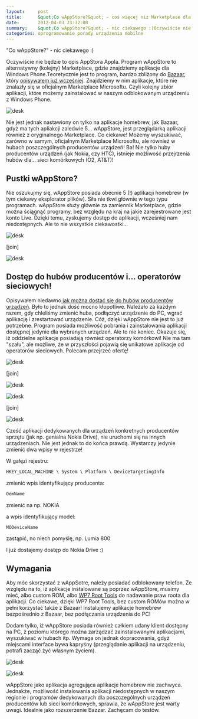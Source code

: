 ```yaml
---
layout:     post
title:      &quot;Co wAppStore?&quot; - coś więcej niż Marketplace dla Windows Phone
date:       2012-04-03 23:32:00
summary:    &quot;Co wAppStore?&quot; - nic ciekawego :)Oczywiście nie będzie to opis AppStora Appla. Program wAppStore to alternatywny (kolejny) Marketplace, gdzie znajdziemy aplikacje dla Windows Phone.Teoretycznie jest to program, bardzo zbliżony do Bazaar, który opisywałem już wcześniej. Znajdziemy w nim ap...
categories: oprogramowanie porady urządzenia mobilne
---
```




&quot;Co wAppStore?&quot; - nic ciekawego :)

Oczywiście nie będzie to opis AppStora Appla. Program wAppStore to alternatywny (kolejny) Marketplace, gdzie znajdziemy aplikacje dla Windows Phone.Teoretycznie jest to program, bardzo zbliżony do [Bazaar](http://wp-bazaar.com), który [opisywałem już wcześniej](http://www.dobreprogramy.pl/djfoxer/Bazaar-alternatywny-Windows-Phone-Marketplace-z-PC,30433.html). Znajdziemy w nim aplikacje, które nie znalazły się w oficjalnym Marketplace Microsoftu. Czyli kolejny zbiór aplikacji, które możemy zainstalować w naszym odblokowanym urządzeniu z Windows Phone. 



![desk](https://raw.githubusercontent.com/djfoxer/djfoxer.github.io/master/_img/2012-4-3-_142_/g_-_608x405_-_-_31311x20120402180053_0.png)



Nie jest jednak nastawiony on tylko na aplikacje homebrew, jak Bazaar, gdyż ma tych apliakcji zaledwie 5... wAppStore, jest przeglądarką aplikacji również z oryginalnego Marketplace. Co ciekawe! Możemy wyszukiwać, zarówno w samym, oficjalnym Marketplace Microsoftu, ale również w hubach poszczególnych producentów urządzeń! Ba! Nie tylko huby producentów urządzeń (jak Nokia, czy HTC), istnieje możliwość przejrzenia hubów dla... sieci komórkowych (O2, AT&amp;T)! 




## Pustki wAppStore?



Nie oszukujmy się, wAppStore posiada obecnie 5 (!) aplikacji homebrew (w tym ciekawy eksplorator plików). Siła nie tkwi głównie w tego typu programach. wAppStore służy głównie za zamiennik Marketplace, gdzie można ściągnąć programy, bez względu na kraj na jakie zarejestrowane jest konto Live. Dzięki temu, zyskujemy dostęp do aplikacji, wcześniej nam niedostępnych. Ale to nie wszystkie ciekawostki...



![desk](https://raw.githubusercontent.com/djfoxer/djfoxer.github.io/master/_img/2012-4-3-_142_/g_-_288x192_-_-_31311x20120403225151_0.jpg)

[join]

![desk](https://raw.githubusercontent.com/djfoxer/djfoxer.github.io/master/_img/2012-4-3-_142_/g_-_288x192_-_-_31311x20120403225158_0.jpg)





## Dostęp do hubów producentów i... operatorów sieciowych!



Opisywałem niedawno[ jak można dostać się do hubów producentów urządzeń](http://www.dobreprogramy.pl/djfoxer/Aplikacje-OEM-z-Marketplace-dla-wszystkich-urzadzen,30608.html). Było to jednak dość mocno kłopotliwe. Należało za każdym razem, gdy chleliśmy zmienić huba, podłączyć urządzenie do PC, wgrać aplikację i zrestartować urządzenie. Cóż, dzięki wAppStore nie jest to już potrzebne. Program posiada możliwość pobrania i zainstalowania aplikacji dostępnej jedynie dla wybranych urządzeń. Ale to nie koniec. Okazuje się, iż oddzielne aplikacje posiadają również operatorzy komórkowi! Nie ma tam &quot;szału&quot;, ale możliwe, że w przyszłości pojawią się unikatowe aplikacje od operatorów sieciowych. Polecam przejrzeć ofertę!



![desk](https://raw.githubusercontent.com/djfoxer/djfoxer.github.io/master/_img/2012-4-3-_142_/g_-_288x192_-_-_31311x20120403225203_0.jpg)

[join]

![desk](https://raw.githubusercontent.com/djfoxer/djfoxer.github.io/master/_img/2012-4-3-_142_/g_-_288x192_-_-_31311x20120403225210_0.jpg)





![desk](https://raw.githubusercontent.com/djfoxer/djfoxer.github.io/master/_img/2012-4-3-_142_/g_-_288x192_-_-_31311x20120403231214_0.jpg)

[join]

![desk](https://raw.githubusercontent.com/djfoxer/djfoxer.github.io/master/_img/2012-4-3-_142_/g_-_288x192_-_-_31311x20120403231220_0.jpg)



Cześć aplikacji dedykowanych dla urządzeń konkretnych producentów sprzętu (jak np. genialna Nokia Drive), nie uruchomi się  na innych urządzeniach. Nie jest jednak to do końca prawdą. Wystarczy jedynie zmienić dwa wpisy w rejestrze!

W gałęzi rejestru:


```html
HKEY_LOCAL_MACHINE \ System \ Platform \ DeviceTargetingInfo
```


zmienić wpis identyfikujący producenta:


```html
OemName
```


zmienić na np. NOKIA

a wpis identyfikujący model:


```html
MODeviceName
```


zastąpić, no niech pomyślę, np. Lumia 800

I już dostajemy dostęp do Nokia Drive :)



## Wymagania



Aby móc skorzystać z wAppSotre, należy posiadać odblokowany telefon. Ze względu na to, iż aplikacje instalowane są poprzez wAppStore, musimy mieć, albo custom ROM, albo [WP7 Root Tools](http://www.dobreprogramy.pl/djfoxer/Rootowanie-w-Windows-Phone-dla-wszystkich,31248.html) do nadawanie praw roota dla aplikacji. Co ciekawe, dzięki WP7 Root Tools, bez custom ROMów można w pełni korzystać także z Bazaar! Instalujemy aplikacje homebrew bezpośrednio z Bazaar, bez podłączania urządzenia do PC!

Dodam tylko, iż wAppStore posiada również całkiem udany klient dostępny na PC, z poziomu którego można zarządzać zainstalowanymi aplikacjami, wyszukiwać w hubach itp. Wymaga on jednak dopracowania, gdyż miejscami interface bywa kapryśny (przeglądanie aplikacji na urządzeniu, potrafi zacząć żyć własnym życiem).



![desk](https://raw.githubusercontent.com/djfoxer/djfoxer.github.io/master/_img/2012-4-3-_142_/g_-_608x405_-_-_31311x20120403225216_0.png)





![desk](https://raw.githubusercontent.com/djfoxer/djfoxer.github.io/master/_img/2012-4-3-_142_/g_-_608x405_-_-_31311x20120403225223_0.png)




wAppStore jako aplikacja agregująca aplikacje homebrew nie zachwyca. Jednakże, możliwość instalowania aplikacji niedostępnych w naszym regionie i programów dedykowanych dla poszczególnych urządzeń producentów lub sieci komórkowych, sprawia, że wAppStore jest warty uwagi. Idealnie jako rozszerzenie Bazzar. Zachęcam do testów.